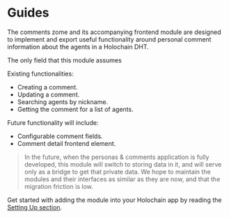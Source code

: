# Guides

The comments zome and its accompanying frontend module are designed to implement and export useful functionality around personal comment information about the agents in a Holochain DHT.

The only field that this module assumes 

Existing functionalities:

- Creating a comment.
- Updating a comment.
- Searching agents by nickname.
- Getting the comment for a list of agents.

Future functionality will include:

- Configurable comment fields.
- Comment detail frontend element.

> In the future, when the personas & comments application is fully developed, this module will switch to storing data in it, and will serve only as a bridge to get that private data. We hope to maintain the modules and their interfaces as similar as they are now, and that the migration friction is low.

Get started with adding the module into your Holochain app by reading the [Setting Up section](./setting-up/adding-the-zome.md).